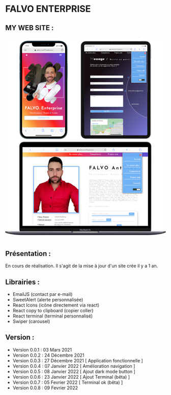 # FALVO ENTERPRISE

## MY WEB SITE : 

![screen Site](./document/readme.png)

## Présentation :

En cours de réalisation. Il s'agit de la mise à jour d'un site crée il y a 1 an.

## Librairies : 
- EmailJS (contact par e-mail)
- SweetAlert (alerte personnalisée)
- React Icons (icône directement via react)
- React copy to clipboard (copier coller)
- React terminal (terminal personnalisé)
- Swiper (carousel)

## Version : 

- Version 0.0.1 : 03 Mars     2021
- Version 0.0.2 : 24 Décembre 2021
- Version 0.0.3 : 27 Décembre 2021 [ Application fonctionnelle      ]
- Version 0.0.4 : 07 Janvier  2022 [ Amélioration navigation        ]
- Version 0.0.5 : 08 Janvier  2022 [ Ajout dark mode button         ] 
- Version 0.0.6 : 23 Janvier  2022 [ Ajout Terminal (bêta)          ]
- Version 0.0.7 : 05 Fevrier  2022 [ Terminal ok    (bêta)          ]  
- Version 0.0.8 : 09 Fevrier  2022 
